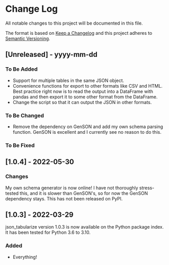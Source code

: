 # Change Log
All notable changes to this project will be documented in this file.
 
The format is based on [Keep a Changelog](http://keepachangelog.com/)
and this project adheres to [Semantic Versioning](http://semver.org/).
 
## [Unreleased] - yyyy-mm-dd
 
### To Be Added

- Support for multiple tables in the same JSON object.
- Convenience functions for export to other formats like CSV and HTML. Best practice right now is to read the output into a DataFrame with pandas and then export it to some other format from the DataFrame.
- Change the script so that it can output the JSON in other formats.
 
### To Be Changed

- Remove the dependency on GenSON and add my own schema parsing function. GenSON is excellent and I currently see no reason to do this.
 
### To Be Fixed


## [1.0.4] - 2022-05-30


### Changes
My own schema generator is now online! I have not thoroughly stress-tested this, and it is slower than GenSON's, so for now the GenSON dependency stays. This has not been released on PyPI. 

## [1.0.3] - 2022-03-29

json_tabularize version 1.0.3 is now available on the Python package index.
It has been tested for Python 3.6 to 3.10.

### Added

- Everything!